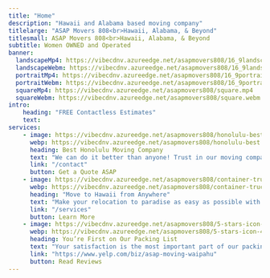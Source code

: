 ```yaml
---
title: "Home"
description: "Hawaii and Alabama based moving company"
titlelarge: "ASAP Movers 808<br>Hawaii, Alabama, & Beyond"
titlesmall: ASAP Movers 808<br>Hawaii, Alabama, & Beyond
subtitle: Women OWNED and Operated
banner:
  landscapeMp4: https://vibecdnv.azureedge.net/asapmovers808/16_9landscape.mp4
  landscapeWebm: https://vibecdnv.azureedge.net/asapmovers808/16_9landscape.webm
  portraitMp4: https://vibecdnv.azureedge.net/asapmovers808/16_9portrait.mp4
  portraitWebm: https://vibecdnv.azureedge.net/asapmovers808/16_9portrait.webm
  squareMp4: https://vibecdnv.azureedge.net/asapmovers808/square.mp4
  squareWebm: https://vibecdnv.azureedge.net/asapmovers808/square.webm
intro:
    heading: "FREE Contactless Estimates" 
    text: 
services:
    - image: https://vibecdnv.azureedge.net/asapmovers808/honolulu-best.png
      webp: https://vibecdnv.azureedge.net/asapmovers808/honolulu-best.webp
      heading: Best Honolulu Moving Company
      text: "We can do it better than anyone! Trust in our moving company’s experience and passion to keep you and your life moving forward."
      link: "/contact"
      button: Get a Quote ASAP
    - image: https://vibecdnv.azureedge.net/asapmovers808/container-truck-icon-417x417.png
      webp: https://vibecdnv.azureedge.net/asapmovers808/container-truck-icon-417x417.webp
      heading: "Move to Hawaii from Anywhere" 
      text: "Make your relocation to paradise as easy as possible with ASAP Movers 808. We’re experts at moving people to the islands of Hawaii from anywhere in the country! Sit back and relax while we get you packed."
      link: "/services"
      button: Learn More
    - image: https://vibecdnv.azureedge.net/asapmovers808/5-stars-icon-417x417.png
      webp: https://vibecdnv.azureedge.net/asapmovers808/5-stars-icon-417x417.webp
      heading: You’re First on Our Packing List
      text: "Your satisfaction is the most important part of our packing list! Customer service is our priority so you can enjoy a stress-free moving experience."
      link: "https://www.yelp.com/biz/asap-moving-waipahu"
      button: Read Reviews
---
```


